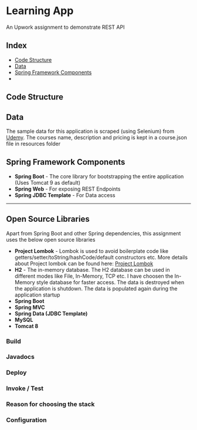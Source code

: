 # Learning App


An Upwork assignment to demonstrate REST API

## Index

* [Code Structure](#code-structure)
* [Data](#data)
* [Spring Framework Components](#spring-framework-components)
*  


## Code Structure
 

## Data

The sample data for this application is scraped (using Selenium) from [Udemy](https://www.udemy.com/courses/free/?p=1). The courses name, description and pricing is kept in a course.json file in resources folder 

## Spring Framework Components

* **Spring Boot** - The core library for bootstrapping the entire application (Uses Tomcat 9 as default) 
* **Spring Web** - For exposing REST Endpoints
* **Spring JDBC Template** - For Data access 

---


## Open Source Libraries

Apart from Spring Boot and other Spring dependencies, this assignment uses the below open source libraries 

* **Project Lombok** - Lombok is used to avoid boilerplate code like getters/setter/toString/hashCode/default constructors etc. More details about Project lombok can be found here:  [Project Lombok](https://projectlombok.org/)
* **H2** - The in-memory database. The H2 database can be used in different modes like File, In-Memory, TCP etc. I have choosen the In-Memory style database for faster access. The data is destroyed when the application is shutdown. The data is populated again during the application startup
* **Spring Boot**
* **Spring MVC**
* **Spring Data (JDBC Template)**
* **MySQL**
* **Tomcat 8**

### Build

### Javadocs

### Deploy

### Invoke / Test

### Reason for choosing the stack

### Configuration



